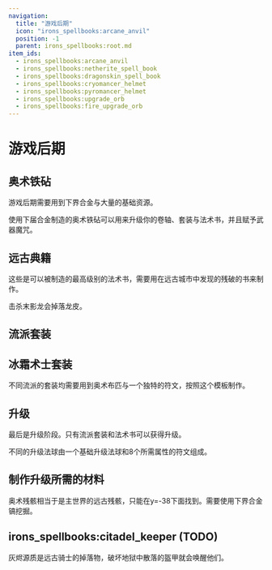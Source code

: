 ```yaml
---
navigation:
  title: "游戏后期"
  icon: "irons_spellbooks:arcane_anvil"
  position: -1
  parent: irons_spellbooks:root.md
item_ids:
  - irons_spellbooks:arcane_anvil
  - irons_spellbooks:netherite_spell_book
  - irons_spellbooks:dragonskin_spell_book
  - irons_spellbooks:cryomancer_helmet
  - irons_spellbooks:pyromancer_helmet
  - irons_spellbooks:upgrade_orb
  - irons_spellbooks:fire_upgrade_orb
---
```


# 游戏后期

## 奥术铁砧

游戏后期需要用到下界合金与大量的基础资源。

使用下届合金制造的奥术铁砧可以用来升级你的卷轴、套装与法术书，并且赋予武器魔咒。



<Recipe id="irons_spellbooks:arcane_anvil" />

## 远古典籍

这些是可以被制造的最高级别的法术书，需要用在远古城市中发现的残破的书来制作。

<Recipe id="irons_spellbooks:netherite_spell_book" />

击杀末影龙会掉落龙皮。

<Recipe id="irons_spellbooks:dragonskin_spell_book" />

## 流派套装



<Recipe id="irons_spellbooks:cryomancer_helmet" />

<Recipe id="irons_spellbooks:pyromancer_helmet" />

## 冰霜术士套装

<GameScene zoom={4}>
  <Entity id="minecraft:armor_stand" data="{ArmorItems:[{id:'irons_spellbooks:cryomancer_boots',Count:1b},{id:'irons_spellbooks:cryomancer_leggings',Count:1b},{id:'irons_spellbooks:cryomancer_chestplate',Count:1b},{id:'irons_spellbooks:cryomancer_helmet',Count:1b}],NoBasePlate:1b}" />
</GameScene>

不同流派的套装均需要用到奥术布匹与一个独特的符文，按照这个模板制作。

## 升级

<ItemImage id="irons_spellbooks:upgrade_orb" />

最后是升级阶段。只有流派套装和法术书可以获得升级。

不同的升级法球由一个基础升级法球和8个所需属性的符文组成。



<Recipe id="irons_spellbooks:upgrade_orb" />

<Recipe id="irons_spellbooks:fire_upgrade_orb" />

## 制作升级所需的材料

<GameScene interactive={true} zoom={2}>
  <Block x="1" y="0" z="0" id="minecraft:deepslate" />
  <Block x="3" y="0" z="0" id="minecraft:soul_sand" />
  <Block x="0" y="0" z="1" id="minecraft:deepslate" />
  <Block x="1" y="0" z="1" id="irons_spellbooks:arcane_debris" />
  <Block x="3" y="0" z="1" id="irons_spellbooks:armor_pile" />
  <Block x="4" y="0" z="1" id="minecraft:soul_fire" />
</GameScene>

奥术残骸相当于是主世界的远古残骸，只能在y=-38下面找到。需要使用下界合金镐挖掘。

## irons_spellbooks:citadel_keeper (TODO)

<GameScene zoom={4}>
  <Entity id="irons_spellbooks:citadel_keeper" />
</GameScene>

灰烬源质是远古骑士的掉落物，破坏地狱中散落的盔甲就会唤醒他们。

